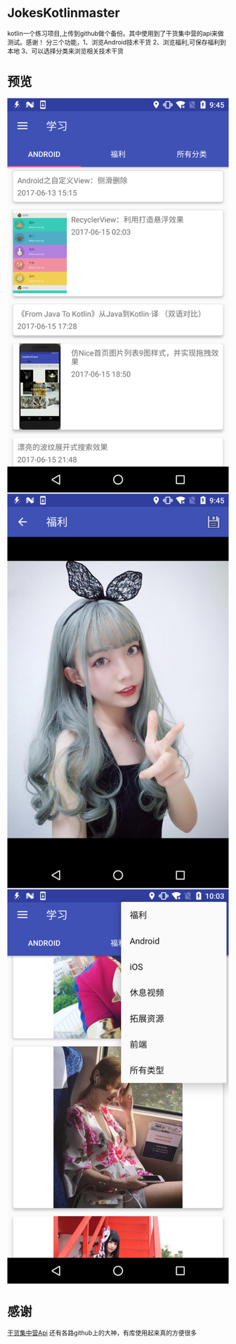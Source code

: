 # JokesKotlinmaster
kotlin一个练习项目,上传到github做个备份。其中使用到了干货集中营的api来做测试。感谢！
分三个功能，1、浏览Android技术干货 2、浏览福利,可保存福利到本地 3、可以选择分类来浏览相关技术干货

# 预览
![效果1](images/device-2017-06-27-094510.png)
![效果2](images/device-2017-06-27-094532.png)
![效果3](images/device-2017-06-27-100355.png)


# 感谢
[干货集中营Api](http://gank.io/api)
还有各路github上的大神，有库使用起来真的方便很多
